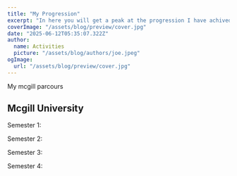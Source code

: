 ```yaml
---
title: "My Progression"
excerpt: "In here you will get a peak at the progression I have achived these past few years."
coverImage: "/assets/blog/preview/cover.jpg"
date: "2025-06-12T05:35:07.322Z"
author:
  name: Activities
  picture: "/assets/blog/authors/joe.jpeg"
ogImage:
  url: "/assets/blog/preview/cover.jpg"
---
```


My mcgill parcours
## Mcgill University

Semester 1:


Semester 2:


Semester 3:


Semester 4:
